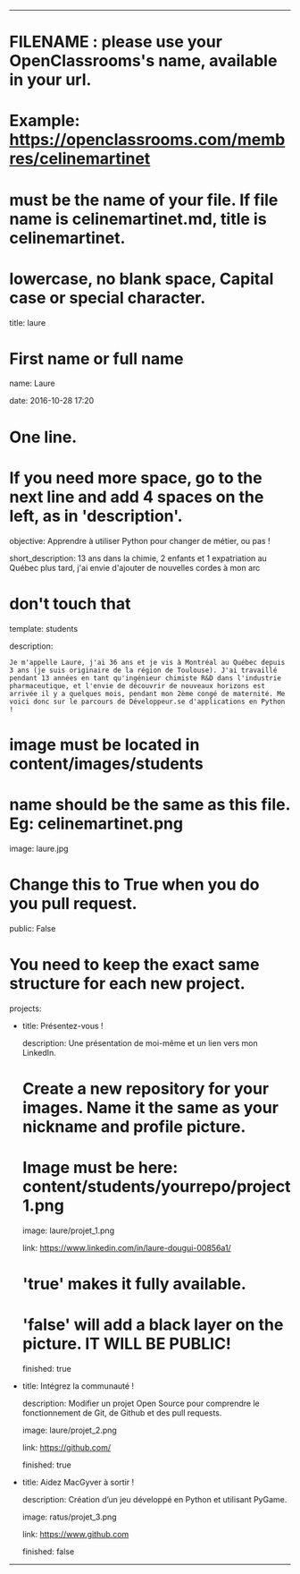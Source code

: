 ---


# FILENAME : please use your OpenClassrooms's name, available in your url.

# Example: https://openclassrooms.com/membres/celinemartinet

# must be the name of your file. If file name is celinemartinet.md, title is celinemartinet.

# lowercase, no blank space, Capital case or special character.

title: laure


# First name or full name

name: Laure

date: 2016-10-28 17:20


# One line.

# If you need more space, go to the next line and add 4 spaces on the left, as in 'description'.

objective: Apprendre à utiliser Python pour changer de métier, ou pas !

short_description: 13 ans dans la chimie, 2 enfants et 1 expatriation au Québec plus tard, j'ai envie d'ajouter de nouvelles cordes à mon arc


# don't touch that

template: students

description:

    Je m'appelle Laure, j'ai 36 ans et je vis à Montréal au Québec depuis 3 ans (je suis originaire de la région de Toulouse). J'ai travaillé pendant 13 années en tant qu'ingénieur chimiste R&D dans l'industrie pharmaceutique, et l'envie de découvrir de nouveaux horizons est arrivée il y a quelques mois, pendant mon 2ème congé de maternité. Me voici donc sur le parcours de Développeur.se d'applications en Python !

# image must be located in content/images/students

# name should be the same as this file. Eg: celinemartinet.png

image: laure.jpg


# Change this to True when you do you pull request.

public: False


# You need to keep the exact same structure for each new project.

projects:

  - title: Présentez-vous !

    description: Une présentation de moi-même et un lien vers mon LinkedIn.

    # Create a new repository for your images. Name it the same as your nickname and profile picture.

    # Image must be here: content/students/yourrepo/project1.png

    image: laure/projet_1.png

    link: https://www.linkedin.com/in/laure-dougui-00856a1/

    # 'true' makes it fully available.

    # 'false' will add a black layer on the picture. IT WILL BE PUBLIC!

    finished: true

  - title: Intégrez la communauté !

    description: Modifier un projet Open Source pour comprendre le fonctionnement de Git, de Github et des pull requests. 

    image: laure/projet_2.png

    link: https://github.com/

    finished: true

  - title: Aidez MacGyver à sortir !

    description: Création d’un jeu développé en Python et utilisant PyGame.

    image: ratus/projet_3.png

    link: https://www.github.com

    finished: false

---